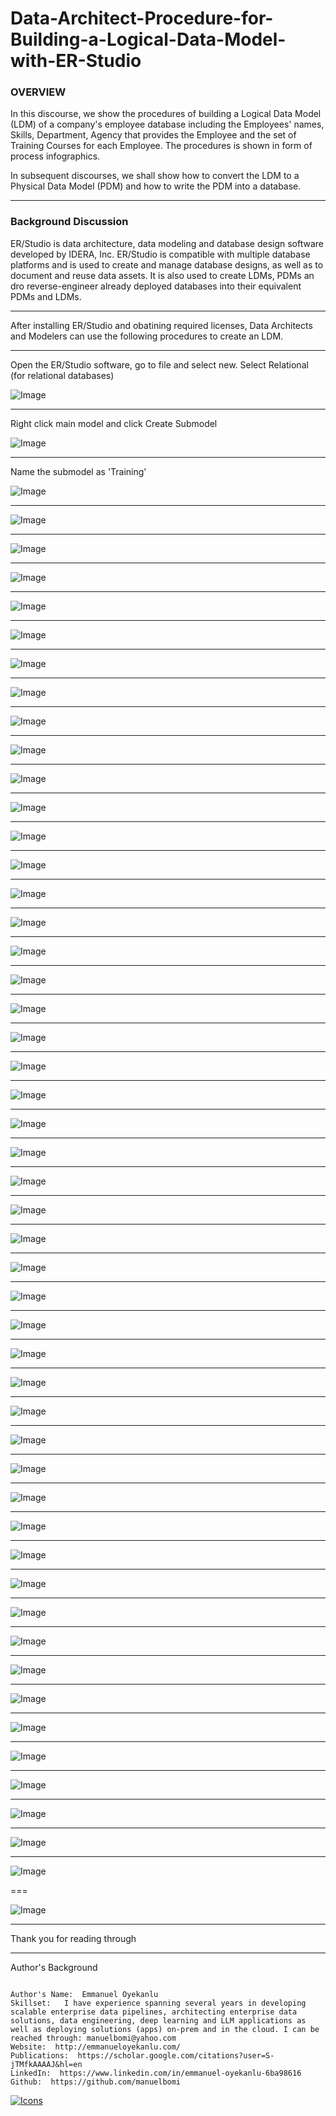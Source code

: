 # Data-Architect-Procedure-for-Building-a-Logical-Data-Model-with-ER-Studio


### **OVERVIEW**
In this discourse, we show the procedures of building a Logical Data Model (LDM) of a company's employee database including the Employees' names, Skills, Department, Agency that provides the Employee and the set of Training Courses for each Employee. The procedures is shown in form of process infographics.

In subsequent discourses, we shall show how to convert the LDM to a Physical Data Model (PDM) and how to write the PDM into a database. 

---

### **Background Discussion**
ER/Studio is data architecture, data modeling and database design software developed by IDERA, Inc. ER/Studio is compatible with multiple database platforms and is used to create and manage database designs, as well as to document and reuse data assets. It is also used to create LDMs, PDMs an dro reverse-engineer already deployed databases into their equivalent PDMs and LDMs.

---
After installing ER/Studio and obatining required licenses, Data Architects and Modelers can use the following procedures to create an LDM. 

---

Open the ER/Studio software, go to file and select new. Select Relational (for relational databases)

![Image](https://github.com/user-attachments/assets/8b5a656e-a0a1-4b98-b4b0-087ee42a9896)

---
Right click main model and click Create Submodel

![Image](https://github.com/user-attachments/assets/35f1d531-5a27-4f72-870f-635a058a23f4)

---
Name the submodel as 'Training'

![Image](https://github.com/user-attachments/assets/18011a1d-d205-4be2-8be4-41f92ee02cc7)

---

![Image](https://github.com/user-attachments/assets/364e3367-8a27-4037-9751-40d0d29df19f)

---

![Image](https://github.com/user-attachments/assets/9cad297b-12e8-461a-b8fc-55e6e0b17dbf)

---

![Image](https://github.com/user-attachments/assets/7d754d97-0728-4a2a-8210-ad6d2591d050)

---

![Image](https://github.com/user-attachments/assets/3f311e3f-2c30-449a-aa12-a0238910cdce)

---

![Image](https://github.com/user-attachments/assets/4d57b49b-e8d4-49a7-97e8-bd5f081b2500)

---

![Image](https://github.com/user-attachments/assets/e07e7bd8-5c3e-49ff-8fdc-acb054e668fe)

---

![Image](https://github.com/user-attachments/assets/abeb23a5-0992-4197-b172-2a28a854b5df)

---

![Image](https://github.com/user-attachments/assets/c8f2b1ec-b6b9-4b1d-a71c-9bd7e4a807d5)

---

![Image](https://github.com/user-attachments/assets/35d122cf-5337-4186-a360-92a4e365106f)

---

![Image](https://github.com/user-attachments/assets/aba70986-f558-4325-b09d-2f79b594f294)

---

![Image](https://github.com/user-attachments/assets/46504412-2fc9-4d20-a071-e8063c9ec5e0)

---

![Image](https://github.com/user-attachments/assets/7f10e4f2-88a0-48a4-813a-b15cb6209edd)

---

![Image](https://github.com/user-attachments/assets/028e1258-d0c5-4022-9abd-9c41b3e14a97)

---

![Image](https://github.com/user-attachments/assets/613e6cea-9bb7-4929-9a8c-fe476a81fdcb)

---

![Image](https://github.com/user-attachments/assets/c174d114-1a9a-4824-8470-ac1265b153f5)

---

![Image](https://github.com/user-attachments/assets/c3e9f4aa-6fa1-45eb-a5c0-2b6161e78fee)

---

![Image](https://github.com/user-attachments/assets/e170abd5-87c3-4dd5-8c48-0d4a0ddbfdb6)

---

![Image](https://github.com/user-attachments/assets/9506b0e0-c1c1-4c87-b68e-a01e1ee5383e)

---

![Image](https://github.com/user-attachments/assets/0131e34a-7ed3-41bb-a079-38f81b2c8fbe)

---

![Image](https://github.com/user-attachments/assets/4682cdbd-743e-4995-b356-bd3dd45ff5d0)

---

![Image](https://github.com/user-attachments/assets/d4a0478c-7acd-4993-9439-3f5c19227e3a)

---

![Image](https://github.com/user-attachments/assets/5274a394-3e5e-4c27-a43e-cf852df3f0b4)

---

![Image](https://github.com/user-attachments/assets/d8a1c2f4-99d6-4255-a34e-d87e8269706b)

---

![Image](https://github.com/user-attachments/assets/386ed09b-8345-4854-b4aa-df137576df76)

---

![Image](https://github.com/user-attachments/assets/f085d9d8-5120-4874-a095-59e85a645df9)

---

![Image](https://github.com/user-attachments/assets/ba99adb1-1bda-4bfe-8101-f90db8570934)

---

![Image](https://github.com/user-attachments/assets/cae1e73d-9958-42a0-aad7-4cdd0571e59e)

---

![Image](https://github.com/user-attachments/assets/1b85d706-8712-4192-b264-dd3c2a6cb267)

---

![Image](https://github.com/user-attachments/assets/ceb76fb7-9829-4d3f-92f3-d16c2e43f634)

---

![Image](https://github.com/user-attachments/assets/57b1423b-9353-4703-8078-2a5ff6eb94a1)

---

![Image](https://github.com/user-attachments/assets/4e8102a2-43fe-4cca-917f-d4dfd1a329ac)

---

![Image](https://github.com/user-attachments/assets/8d76b9c8-56f1-4bc3-8822-f9b692bdc41c)

---

![Image](https://github.com/user-attachments/assets/c6ff1534-e99d-430d-aec4-57854aba9fed)

---

![Image](https://github.com/user-attachments/assets/479f676e-f394-4c6e-b986-6880847734c8)

---

![Image](https://github.com/user-attachments/assets/7753c54a-72d0-4818-8103-29b0e34ee53c)

---

![Image](https://github.com/user-attachments/assets/bb6aec76-f77b-42c6-81de-521e96b386d2)

---

![Image](https://github.com/user-attachments/assets/aacfbd61-aeff-4336-a0ff-24f7079f77be)

---

![Image](https://github.com/user-attachments/assets/1157a50f-a7a5-4e0e-bc58-5d2023d49f7d)

---

![Image](https://github.com/user-attachments/assets/4e43c25b-539a-4c46-9d50-dc246b332fa8)

---

![Image](https://github.com/user-attachments/assets/cbe1bd3e-f23a-4594-bf2e-67ed73832f34)

---

![Image](https://github.com/user-attachments/assets/8bb25e49-3f6b-4b57-a3c5-f4f219d1cd83)

---

![Image](https://github.com/user-attachments/assets/c0834421-04ae-48a8-a312-a9be17001301)

---

![Image](https://github.com/user-attachments/assets/d8780ae2-228c-42cb-88f3-7490e8995ed0)

---

![Image](https://github.com/user-attachments/assets/59f9d6ed-034a-4afa-a0a8-e5cffbce3c31)

---

![Image](https://github.com/user-attachments/assets/59e6ef80-f74d-44ce-b5c7-614d77a960ac)

---

![Image](https://github.com/user-attachments/assets/590bfc63-307d-44e7-b9da-4623b8e201ca)

---

![Image](https://github.com/user-attachments/assets/315c251e-03e5-4f2d-bbf1-bd4072575088)

---

![Image](https://github.com/user-attachments/assets/5e27e004-1419-47f1-ab5a-04dfcf5e1eef)

===

![Image](https://github.com/user-attachments/assets/99ca2f1a-8902-484a-9ad6-e956d21ac117)



---
Thank you for reading through

---

Author's Background

```

Author's Name:  Emmanuel Oyekanlu
Skillset:   I have experience spanning several years in developing scalable enterprise data pipelines, architecting enterprise data solutions, data engineering, deep learning and LLM applications as well as deploying solutions (apps) on-prem and in the cloud. I can be reached through: manuelbomi@yahoo.com
Website:  http://emmanueloyekanlu.com/
Publications:  https://scholar.google.com/citations?user=S-jTMfkAAAAJ&hl=en
LinkedIn:  https://www.linkedin.com/in/emmanuel-oyekanlu-6ba98616
Github:  https://github.com/manuelbomi

```

[![Icons](https://skillicons.dev/icons?i=aws,azure,gcp,scala,mongodb,redis,cassandra,kafka,anaconda,matlab,nodejs,django,py,c,anaconda,git,github,mysql,docker,kubernetes&theme=dark)](https://skillicons.dev)



